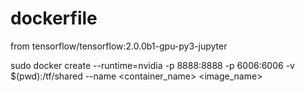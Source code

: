 # dockerfile
from tensorflow/tensorflow:2.0.0b1-gpu-py3-jupyter

sudo docker create --runtime=nvidia -p 8888:8888 -p 6006:6006 -v $(pwd):/tf/shared --name <container_name> <image_name>